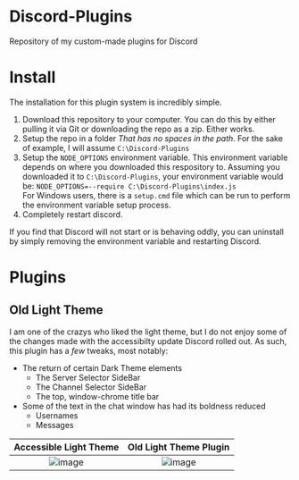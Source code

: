 # Discord-Plugins
Repository of my custom-made plugins for Discord

# Install
The installation for this plugin system is incredibly simple.

1) Download this repository to your computer. You can do this by either pulling it via Git or downloading the repo as a zip. Either works.
2) Setup the repo in a folder *That has no spaces in the path*. For the sake of example, I will assume `C:\Discord-Plugins`
3) Setup the `NODE_OPTIONS` environment variable.
This environment variable depends on where you downloaded this respository to. Assuming you downloaded it to `C:\Discord-Plugins`, your environment variable would be:
`NODE_OPTIONS=--require C:\Discord-Plugins\index.js`
<br>For Windows users, there is a `setup.cmd` file which can be run to perform the environment variable setup process.
4) Completely restart discord.

If you find that Discord will not start or is behaving oddly, you can uninstall by simply removing the environment variable and restarting Discord.

# Plugins
## Old Light Theme
I am one of the crazys who liked the light theme, but I do not enjoy some of the changes made with the accessibilty update Discord rolled out. As such, this plugin has a _few_ tweaks, most notably:
 - The return of certain Dark Theme elements
   - The Server Selector SideBar
   - The Channel Selector SideBar
   - The top, window-chrome title bar
 - Some of the text in the chat window has had its boldness reduced
   - Usernames
   - Messages

Accessible Light Theme | Old Light Theme Plugin
:--:|:------:
![image](https://user-images.githubusercontent.com/1479909/64905448-90935280-d6a6-11e9-9c4b-217a8e8e19c3.png) | ![image](https://user-images.githubusercontent.com/1479909/64905385-9c324980-d6a5-11e9-8095-62720feb2bcc.png)
